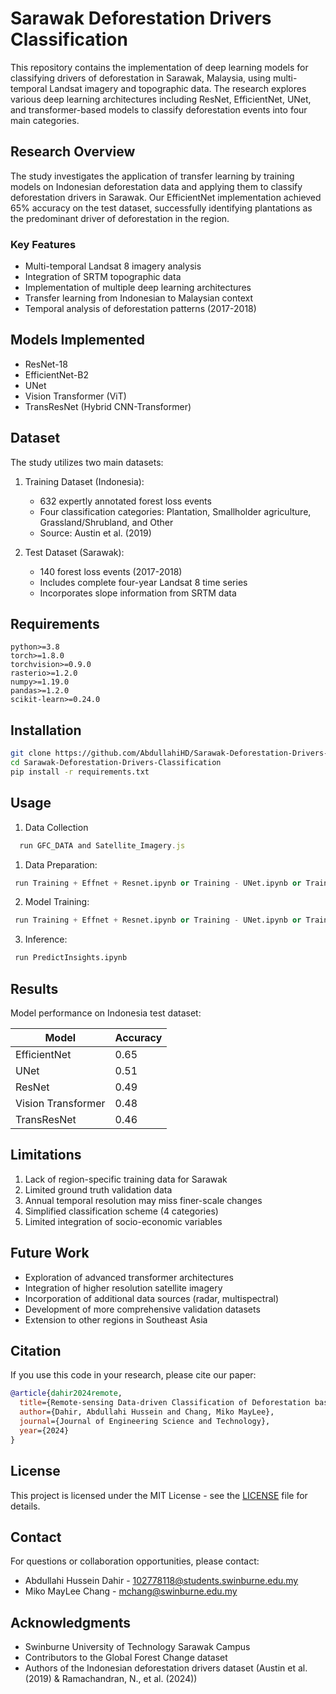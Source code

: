 # Sarawak Deforestation Drivers Classification

This repository contains the implementation of deep learning models for classifying drivers of deforestation in Sarawak, Malaysia, using multi-temporal Landsat imagery and topographic data. The research explores various deep learning architectures including ResNet, EfficientNet, UNet, and transformer-based models to classify deforestation events into four main categories.

## Research Overview

The study investigates the application of transfer learning by training models on Indonesian deforestation data and applying them to classify deforestation drivers in Sarawak. Our EfficientNet implementation achieved 65% accuracy on the test dataset, successfully identifying plantations as the predominant driver of deforestation in the region.

### Key Features

- Multi-temporal Landsat 8 imagery analysis
- Integration of SRTM topographic data
- Implementation of multiple deep learning architectures
- Transfer learning from Indonesian to Malaysian context
- Temporal analysis of deforestation patterns (2017-2018)

## Models Implemented

- ResNet-18
- EfficientNet-B2
- UNet
- Vision Transformer (ViT)
- TransResNet (Hybrid CNN-Transformer)

## Dataset

The study utilizes two main datasets:

1. Training Dataset (Indonesia):
   - 632 expertly annotated forest loss events
   - Four classification categories: Plantation, Smallholder agriculture, Grassland/Shrubland, and Other
   - Source: Austin et al. (2019)

2. Test Dataset (Sarawak):
   - 140 forest loss events (2017-2018)
   - Includes complete four-year Landsat 8 time series
   - Incorporates slope information from SRTM data

## Requirements

```
python>=3.8
torch>=1.8.0
torchvision>=0.9.0
rasterio>=1.2.0
numpy>=1.19.0
pandas>=1.2.0
scikit-learn>=0.24.0
```

## Installation

```bash
git clone https://github.com/AbdullahiHD/Sarawak-Deforestation-Drivers-Classification.git
cd Sarawak-Deforestation-Drivers-Classification
pip install -r requirements.txt
```

## Usage
1. Data Collection
``` JavaScript
  run GFC_DATA and Satellite_Imagery.js
```
1. Data Preparation:
```python
 run Training + Effnet + Resnet.ipynb or Training - UNet.ipynb or Training ViT Transformer.ipynb
```

2. Model Training:
```python
 run Training + Effnet + Resnet.ipynb or Training - UNet.ipynb or Training ViT Transformer.ipynb
```

3. Inference:
```python
 run PredictInsights.ipynb
```

## Results

Model performance on Indonesia test dataset:

| Model | Accuracy |
|-------|----------|
| EfficientNet | 0.65 |
| UNet | 0.51 |
| ResNet | 0.49 |
| Vision Transformer | 0.48 |
| TransResNet | 0.46 |

## Limitations

1. Lack of region-specific training data for Sarawak
2. Limited ground truth validation data
3. Annual temporal resolution may miss finer-scale changes
4. Simplified classification scheme (4 categories)
5. Limited integration of socio-economic variables

## Future Work

- Exploration of advanced transformer architectures
- Integration of higher resolution satellite imagery
- Incorporation of additional data sources (radar, multispectral)
- Development of more comprehensive validation datasets
- Extension to other regions in Southeast Asia

## Citation

If you use this code in your research, please cite our paper:

```bibtex
@article{dahir2024remote,
  title={Remote-sensing Data-driven Classification of Deforestation based on Machine Learning in Sarawak},
  author={Dahir, Abdullahi Hussein and Chang, Miko MayLee},
  journal={Journal of Engineering Science and Technology},
  year={2024}
}
```

## License

This project is licensed under the MIT License - see the [LICENSE](LICENSE) file for details.

## Contact

For questions or collaboration opportunities, please contact:
- Abdullahi Hussein Dahir - 102778118@students.swinburne.edu.my
- Miko MayLee Chang - mchang@swinburne.edu.my

## Acknowledgments

- Swinburne University of Technology Sarawak Campus
- Contributors to the Global Forest Change dataset
- Authors of the Indonesian deforestation drivers dataset (Austin et al. (2019) & Ramachandran, N., et al. (2024))
